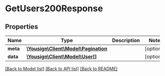 # GetUsers200Response

## Properties
Name | Type | Description | Notes
------------ | ------------- | ------------- | -------------
**meta** | [**\Yousign\Client\Model\Pagination**](Pagination.md) |  | [optional] 
**data** | [**\Yousign\Client\Model\User[]**](User.md) |  | [optional] 

[[Back to Model list]](../../README.md#documentation-for-models) [[Back to API list]](../../README.md#documentation-for-api-endpoints) [[Back to README]](../../README.md)
